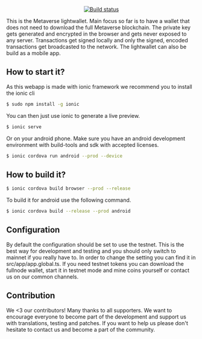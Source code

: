 <p align="center">
  <a href="https://www.myetpwallet.com/">
    <img src="https://raw.githubusercontent.com/mvs-org/lightwallet/master/src/assets/logo.png" alt="">
  </a>
  <br>
  <a href="https://travis-ci.org/mvs-org/lightwallet">
     <img src="https://travis-ci.org/mvs-org/lightwallet.svg?branch=dev" alt="Build status">
  </a>
</p>

This is the Metaverse lightwallet. Main focus so far is to have a wallet that does not need to download the full Metaverse blockchain. The private key gets generated and encrypted in the browser and gets never exposed to any server. Transactions get signed locally and only the signed, encoded transactions get broadcasted to the network. The lightwallet can also be build as a mobile app.

## How to start it?

As this webapp is made with ionic framework we recommend you to install the ionic cli

```bash
$ sudo npm install -g ionic
```

You can then just use ionic to generate a live preview.

```bash
$ ionic serve
```

Or on your android phone. Make sure you have an android development environment with build-tools and sdk with accepted licenses.


```bash
$ ionic cordova run android --prod --device
```

## How to build it?

```bash
$ ionic cordova build browser --prod --release
```

To build it for android use the following command. 

```bash
$ ionic cordova build --release --prod android
```

## Configuration

By default the configuration should be set to use the testnet. This is the best way for development and testing and you should only switch to mainnet if you really have to. In order to change the setting you can find it in src/app/app.global.ts. If you need testnet tokens you can download the fullnode wallet, start it in testnet mode and mine coins yourself or contact us on our common channels.

## Contribution

We <3 our contributors! Many thanks to all supporters. We want to encourage everyone to become part of the development and support us with translations, testing and patches. If you want to help us please don't hesitate to contact us and become a part of the community.
